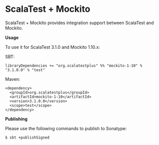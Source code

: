 # ScalaTest + Mockito
ScalaTest + Mockito provides integration support between ScalaTest and Mockito.

**Usage**

To use it for ScalaTest 3.1.0 and Mockito 1.10.x: 

SBT: 

```
libraryDependencies += "org.scalatestplus" %% "mockito-1-10" % "3.1.0.0" % "test"
```

Maven: 

```
<dependency>
  <groupId>org.scalatestplus</groupId>
  <artifactId>mockito-1-10</artifactId>
  <version>3.1.0.0</version>
  <scope>test</scope>
</dependency>
```

**Publishing**

Please use the following commands to publish to Sonatype: 

```
$ sbt +publishSigned
```
